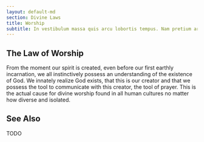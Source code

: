 ```yaml
---
layout: default-md
section: Divine Laws
title: Worship
subtitle: In vestibulum massa quis arcu lobortis tempus. Nam pretium arcu in odio vulputate luctus.
---
```


## The Law of Worship

From the moment our spirit is created, even before our first earthly incarnation, we all instinctively possess an understanding of the existence of God. We innately realize God exists, that this is our creator and that we possess the tool to communicate with this creator, the tool of prayer. This is the actual cause for divine worship found in all human cultures no matter how diverse and isolated. 

## See Also

TODO